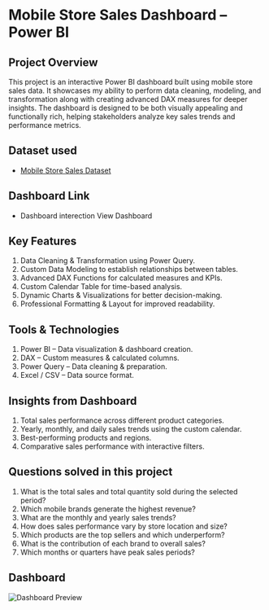 # Mobile Store Sales Dashboard – Power BI
## Project Overview
This project is an interactive Power BI dashboard built using mobile store sales data.
It showcases my ability to perform data cleaning, modeling, and transformation along with creating advanced DAX measures for deeper insights. The dashboard is designed to be both visually appealing and functionally rich, helping stakeholders analyze key sales trends and performance metrics.

## Dataset used
- <a href = "https://github.com/Umeshpratapsingh1306/Data-Analysis-Power-Bi-Deshboard/blob/main/Mobile%20Sales%20Data.xlsx"> Mobile Store Sales Dataset</a>

## Dashboard Link
- Dashboard interection <a herf = "https://github.com/Umeshpratapsingh1306/Data-Analysis-Power-Bi-Deshboard/blob/main/Power%20BI%20dashboard.pbix">View Dashboard</a>
 
## Key Features
1. Data Cleaning & Transformation using Power Query.
2. Custom Data Modeling to establish relationships between tables.
3. Advanced DAX Functions for calculated measures and KPIs.
4. Custom Calendar Table for time-based analysis.
5. Dynamic Charts & Visualizations for better decision-making.
6. Professional Formatting & Layout for improved readability.

## Tools & Technologies
1. Power BI – Data visualization & dashboard creation.
2. DAX – Custom measures & calculated columns.
3. Power Query – Data cleaning & preparation.
4. Excel / CSV – Data source format.

## Insights from Dashboard
1. Total sales performance across different product categories.
2. Yearly, monthly, and daily sales trends using the custom calendar.
3. Best-performing products and regions.
4. Comparative sales performance with interactive filters.

## Questions solved in this project
1. What is the total sales and total quantity sold during the selected period?
2. Which mobile brands generate the highest revenue?
3. What are the monthly and yearly sales trends?
4. How does sales performance vary by store location and size?
5. Which products are the top sellers and which underperform?
6. What is the contribution of each brand to overall sales?
7. Which months or quarters have peak sales periods?

## Dashboard 

![Dashboard Preview]("https://github.com/Umeshpratapsingh1306/Data-Analysis-Power-Bi-Deshboard/blob/main/Screenshot%20(12).png")
